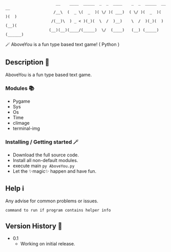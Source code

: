 

                          __    ____  _____  _  _  ____    _  _  _____  __  __ 
                         /__\  (  _ \(  _  )( \/ )( ___)  ( \/ )(  _  )(  )(  )
                        /(__)\  ) _ < )(_)(  \  /  )__)    \  /  )(_)(  )(__)( 
                       (__)(__)(____/(_____)  \/  (____)   (__) (_____)(______)

🪄 AboveYou is a fun type based text game! ( Python )

## Description 🧙

AboveYou is a fun type based text game.

### Modules 📚

* Pygame
* Sys
* Os
* Time
* climage
* terminal-img

### Installing  / Getting started 🪄

* Download the full source code.
* Install all non-default modules.
* execute main `py AboveYou.py`
* Let the ✨magic✨ happen and have fun.

## Help ℹ️

Any advise for common problems or issues.
```
command to run if program contains helper info
```

## Version History 🧙

* 0.1
    * Working on initial release.





